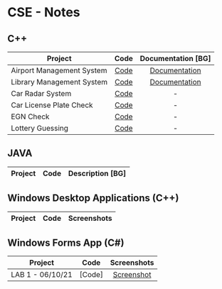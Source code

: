 # CSE - Notes
## C++ 

| Project                         | Code                     | Documentation [BG]  |
| ------------------------------- |:------------------------:| :------------------:|
| Airport Management System       | [Code](FINAL/FINAL/Source.cpp)      | [Documentation](Documentation.pdf)     |
| Library Management System       | [Code](Library.cpp)      | [Documentation](Semester_Project.pdf)     |
| Car Radar System                | [Code](Radar.cpp)        |          -          |
| Car License Plate Check         | [Code](LicensePlate.cpp) |          -          |
| EGN Check                       | [Code](EGN.cpp)          |          -          |
| Lottery Guessing                | [Code](Lottery.cpp)      |          -          |


## JAVA 

| Project                         | Code                     | Description [BG]    |
| ------------------------------- |:------------------------:| :------------------:|


## Windows Desktop Applications (C++)

| Project                         | Code                     | Screenshots         |
| ------------------------------- |:------------------------:| :------------------:|


## Windows Forms App (C#)

| Project                         | Code                     | Screenshots         |
| ------------------------------- |:------------------------:| :------------------:|
| LAB 1 - 06/10/21                | [Code]                   | [Screenshot](LAB1.1.md)     |
